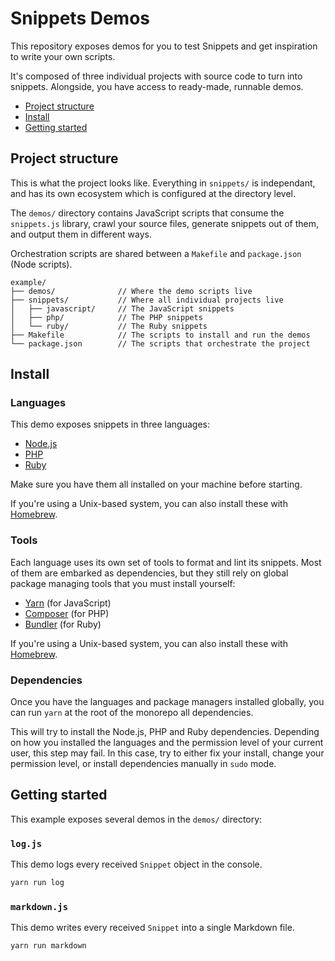 # Snippets Demos<!-- omit in toc -->

This repository exposes demos for you to test Snippets and get inspiration to write your own scripts.

It's composed of three individual projects with source code to turn into snippets. Alongside, you have access to ready-made, runnable demos.

- [Project structure](#project-structure)
- [Install](#install)
- [Getting started](#getting-started)

## Project structure

This is what the project looks like. Everything in `snippets/` is independant, and has its own ecosystem which is configured at the directory level.

The `demos/` directory contains JavaScript scripts that consume the `snippets.js` library, crawl your source files, generate snippets out of them, and output them in different ways.

Orchestration scripts are shared between a `Makefile` and `package.json` (Node scripts).

```
example/
├── demos/              // Where the demo scripts live
├── snippets/           // Where all individual projects live
│   ├── javascript/     // The JavaScript snippets
│   ├── php/            // The PHP snippets
│   └── ruby/           // The Ruby snippets
├── Makefile            // The scripts to install and run the demos
└── package.json        // The scripts that orchestrate the project
```

## Install

### Languages<!-- omit in toc -->

This demo exposes snippets in three languages:

- [Node.js](https://nodejs.org/en/download/)
- [PHP](https://www.php.net/manual/install.php)
- [Ruby](https://www.ruby-lang.org/documentation/installation/)

Make sure you have them all installed on your machine before starting.

If you're using a Unix-based system, you can also install these with [Homebrew](https://brew.sh/).

### Tools<!-- omit in toc -->

Each language uses its own set of tools to format and lint its snippets. Most of them are embarked as dependencies, but they still rely on global package managing tools that you must install yourself:

- [Yarn](https://yarnpkg.com/docs/install/) (for JavaScript)
- [Composer](https://getcomposer.org/download/) (for PHP)
- [Bundler](https://bundler.io/) (for Ruby)

If you're using a Unix-based system, you can also install these with [Homebrew](https://brew.sh/).

### Dependencies<!-- omit in toc -->

Once you have the languages and package managers installed globally, you can run `yarn` at the root of the monorepo all dependencies.

This will try to install the Node.js, PHP and Ruby dependencies. Depending on how you installed the languages and the permission level of your current user, this step may fail. In this case, try to either fix your install, change your permission level, or install dependencies manually in `sudo` mode.

## Getting started

This example exposes several demos in the `demos/` directory:

### `log.js`<!-- omit in toc -->

This demo logs every received `Snippet` object in the console.

```js
yarn run log
```

### `markdown.js`<!-- omit in toc -->

This demo writes every received `Snippet` into a single Markdown file.

```js
yarn run markdown
```
